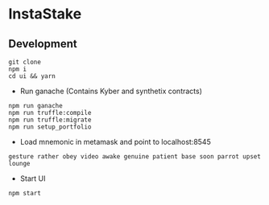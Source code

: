 # InstaStake

## Development
```
git clone
npm i
cd ui && yarn
```

- Run ganache (Contains Kyber and synthetix contracts)
```
npm run ganache
npm run truffle:compile
npm run truffle:migrate
npm run setup_portfolio
```
- Load mnemonic in metamask and point to localhost:8545
```
gesture rather obey video awake genuine patient base soon parrot upset lounge
```

- Start UI
```
npm start
```
